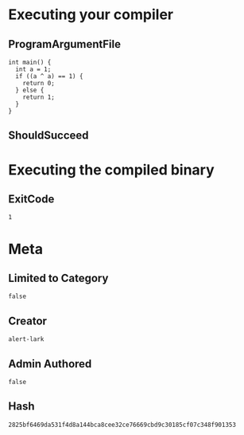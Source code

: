 # Executing your compiler

## ProgramArgumentFile

```
int main() {
  int a = 1;
  if ((a ^ a) == 1) {
    return 0;
  } else {
    return 1;
  }
}
```

## ShouldSucceed

# Executing the compiled binary

## ExitCode

```
1
```

# Meta

## Limited to Category

```
false
```

## Creator

```
alert-lark
```

## Admin Authored

```
false
```

## Hash

```
2825bf6469da531f4d8a144bca8cee32ce76669cbd9c30185cf07c348f901353
```
